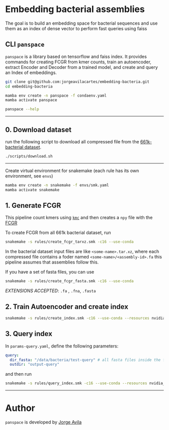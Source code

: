 # Embedding bacterial assemblies
The goal is to build an embedding space for bacterial sequences and use them as an index of dense vector to perform fast queries using faiss

## CLI `panspace`

`panspace` is a library based on tensorflow and faiss index.
It provides commands for creating FCGR from kmer counts, train an autoencoder,
extract Encoder and Decoder from a trained model, and create and query an Index
of embeddings.
 
```bash
git clone git@github.com:jorgeavilacartes/embedding-bacteria.git
cd embedding-bacteria

mamba env create -n panspace -f condaenv.yaml
mamba activate panspace

panspace --help 
```
___


## 0. Download dataset
run the following script to download all compressed file from the [661k-bacterial dataset](https://zenodo.org/records/4602622/).
```bash
./scripts/download.sh
```
___ 
Create virtual environment for snakemake (each rule has its own environment, see `envs`)

```bash
mamba env create -n snakemake -f envs/smk.yaml
mamba activate snakemake
```

## 1. Generate FCGR

This pipeline count kmers using [`kmc`](https://github.com/refresh-bio/KMC) and then creates a `npy` file with the [FCGR](https://github.com/AlgoLab/complexCGR)

To create FCGR from all 661k bacterial dataset, run
```bash
snakemake -s rules/create_fcgr_tarxz.smk -c16 --use-conda
```
In the bacterial dataset input files are like `<some-name>.tar.xz`, where each compressed file contains a foder named `<some-name>/<assembly-id>.fa`
this pipeline assumes that assemblies follow this.

If you have a set of fasta files, you can use

```bash
snakemake -s rules/create_fcgr_fasta.smk -c16 --use-conda
```

*EXTENSIONS ACCEPTED*: `.fa` , `.fna`, `.fasta`


## 2. Train Autoencoder and create index

```bash
snakemake -s rules/create_index.smk -c16 --use-conda --resources nvidia_gpu=1
```

## 3. Query index
In `params-query.yaml`, define the following parameters:

```yaml 
query:
  dir_fasta: "/data/bacteria/test-query" # all fasta files inside the folder will be used to query the index
  outdir: "output-query"
```

and then run

```bash
snakemake -s rules/query_index.smk -c16 --use-conda --resources nvidia_gpu=1
```


___
# Author
`panspace` is developed by [Jorge Avila](https://github.com/jorgeavilacartes/)